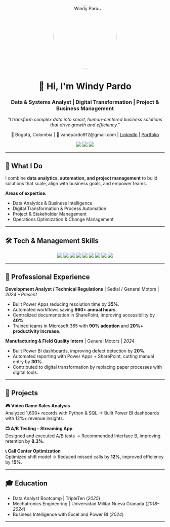 <!-- Hero / Encabezado -->
<p align="center">
  <img src="https://via.placeholder.com/200" alt="Windy Pardo" width="200" style="border-radius:50%">
</p>

<h1 align="center">👋 Hi, I'm Windy Pardo</h1>
<h3 align="center">Data & Systems Analyst | Digital Transformation | Project & Business Management</h3>

<p align="center">
  <em>"I transform complex data into smart, human-centered business solutions that drive growth and efficiency."</em>
</p>

<p align="center">
  📍 Bogotá, Colombia | 📧 vanepardo912@gmail.com | 
  <a href="https://linkedin.com/in/windy-vanesa-pardo">LinkedIn</a> | 
  <a href="https://pardo0912.github.io/Portfolio/">Portfolio</a>
</p>

<p align="center">
  <a href="#projects"><img src="https://img.shields.io/badge/-View_Projects-blue?style=for-the-badge"></a>
  <a href="CV_WindyPardo.pdf"><img src="https://img.shields.io/badge/-Download_CV-green?style=for-the-badge"></a>
  <a href="#contact"><img src="https://img.shields.io/badge/-Contact_Me-orange?style=for-the-badge"></a>
</p>

---

## 🚀 What I Do  

I combine **data analytics, automation, and project management** to build solutions that scale, align with business goals, and empower teams.  

**Areas of expertise:**  
- Data Analytics & Business Intelligence  
- Digital Transformation & Process Automation  
- Project & Stakeholder Management  
- Operations Optimization & Change Management  

---

## 🛠️ Tech & Management Skills  

<p align="center">
  <img src="https://img.shields.io/badge/Python-3776AB?style=flat&logo=python&logoColor=white"/>
  <img src="https://img.shields.io/badge/SQL-025E8C?style=flat&logo=postgresql&logoColor=white"/>
  <img src="https://img.shields.io/badge/Power_BI-F2C811?style=flat&logo=powerbi&logoColor=black"/>
  <img src="https://img.shields.io/badge/Power_Apps-742774?style=flat&logo=powerapps&logoColor=white"/>
  <img src="https://img.shields.io/badge/Power_Automate-0066FF?style=flat&logo=powerautomate&logoColor=white"/>
  <img src="https://img.shields.io/badge/Microsoft_365-FF3C00?style=flat&logo=microsoft&logoColor=white"/>
  <img src="https://img.shields.io/badge/Project_Management-2496ED?style=flat&logo=trello&logoColor=white"/>
  <img src="https://img.shields.io/badge/Stakeholder_Management-FF9800?style=flat&logo=handshake&logoColor=white"/>
  <img src="https://img.shields.io/badge/Change_Management-03A9F4?style=flat&logo=autodesk&logoColor=white"/>
</p>

---

## 💼 Professional Experience  

**Development Analyst / Technical Regulations** | Sedial / General Motors | *2024 – Present*  
- Built Power Apps reducing resolution time by **35%**.  
- Automated workflows saving **960+ annual hours**.  
- Centralized documentation in SharePoint, improving accessibility by **40%**.  
- Trained teams in Microsoft 365 with **90% adoption** and **20%+ productivity increase**.  

**Manufacturing & Field Quality Intern** | General Motors | *2024*  
- Built Power BI dashboards, improving defect detection by **20%**.  
- Automated reporting with Power Apps + SharePoint, cutting manual entry by **30%**.  
- Contributed to digital transformation by replacing paper processes with digital tools.  

---

## 📂 Projects  

**🎮 Video Game Sales Analysis**  
Analyzed 1,600+ records with Python & SQL → Built Power BI dashboards with 12%+ revenue insights.  

**📺 A/B Testing – Streaming App**  
Designed and executed A/B tests → Recommended Interface B, improving retention by **8.3%**.  

**📞 Call Center Optimization**  
Optimized shift model → Reduced missed calls by **12%**, improved efficiency by **15%**.  

---

## 🎓 Education  

- Data Analyst Bootcamp | TripleTen (*2025*)  
- Mechatronics Engineering | Universidad Militar Nueva Granada (*2018–2024*)  
- Business Intelligence with Excel and Power BI (*2024*)  

---

